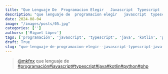 ```yaml
---
title: "Que Lenguaje De  Programacion Elegir   Javascript  Typescript  Java  Kotlin  Python"
description: "que lenguaje de  programacion elegir   javascript  typescript  java  kotlin  python"
date: 2024-08-04
image: "/images/posts/05.jpg"
categories: ['']
authors: ['Miguel López']
tags: ['programación', 'javascript', 'typescript', 'java', 'kotlin', 'python', 'php']
draft: True
slug: "que-lenguaje-de-programacion-elegir--javascript-typescript-java-kotlin-python"
---
```


<blockquote class="tiktok-embed" cite="{https://www.tiktok.com/@mkfnx/video/7139665169780722950}" data-video-id="7139665169780722950" style="max-width: 605px;min-width: 325px;" > <section> <a target="_blank" title="@mkfnx" href="https://www.tiktok.com/@mkfnx?refer=embed">@mkfnx</a> que lenguaje de </section> <a title="programación" target="_blank" href="https://www.tiktok.com/tag/programación?refer=embed">#programación</a><a title="javascript" target="_blank" href="https://www.tiktok.com/tag/javascript?refer=embed">#javascript</a><a title="typescript" target="_blank" href="https://www.tiktok.com/tag/typescript?refer=embed">#typescript</a><a title="java" target="_blank" href="https://www.tiktok.com/tag/java?refer=embed">#java</a><a title="kotlin" target="_blank" href="https://www.tiktok.com/tag/kotlin?refer=embed">#kotlin</a><a title="python" target="_blank" href="https://www.tiktok.com/tag/python?refer=embed">#python</a><a title="php" target="_blank" href="https://www.tiktok.com/tag/php?refer=embed">#php</a> </blockquote> <script async src="https://www.tiktok.com/embed.js"></script>


